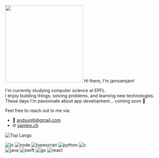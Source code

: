 <img src="https://media2.giphy.com/media/v1.Y2lkPTc5MGI3NjExMWtsbHdkeXlndGNsMng2a2hscG9uMXFpbzNlc2M3ZDJyYXp4NWJ5NyZlcD12MV9pbnRlcm5hbF9naWZfYnlfaWQmY3Q9Zw/7NoNw4pMNTvgc/giphy.gif" width="250"/>
Hi there, I'm jamsamjam!

I'm currently studying computer science at EPFL.  
I enjoy building things, solving problems, and learning new technologies.  
These days I'm passionate about app development... coming soon 👀

Feel free to reach out to me via:

- 📧 andsunlit@gmail.com 
- 🌐 [samlee.ch](https://samlee.ch)  

![Top Langs](https://github-readme-stats.vercel.app/api/top-langs/?username=jamsamjam&layout=compact)

![js](https://img.shields.io/badge/JavaScript-F7DF1E?style=for-the-badge&logo=JavaScript&logoColor=white)
![node](https://img.shields.io/badge/Node.js-43853D?style=for-the-badge&logo=node.js&logoColor=white)
![typescript](https://img.shields.io/badge/TypeScript-007ACC?style=for-the-badge&logo=typescript&logoColor=white)
![python](https://img.shields.io/badge/Python-14354C?style=for-the-badge&logo=python&logoColor=white)
![c](https://img.shields.io/badge/C-00599C?style=for-the-badge&logo=c&logoColor=white)  
![java](https://img.shields.io/badge/Java-ED8B00?style=for-the-badge&logo=openjdk&logoColor=white)
![swift](https://img.shields.io/badge/Swift-FA7343?style=for-the-badge&logo=swift&logoColor=white)
![go](https://img.shields.io/badge/Go-00ADD8?style=for-the-badge&logo=go&logoColor=white)
![react](https://img.shields.io/badge/React-20232A?style=for-the-badge&logo=react&logoColor=61DAFB)

